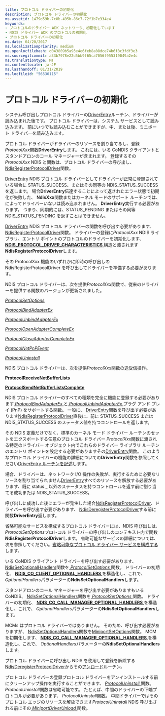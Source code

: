 ```yaml
---
title: プロトコル ドライバーの初期化
description: プロトコル ドライバーの初期化
ms.assetid: 1479d59b-7c8b-495b-86c7-72f1b7e334e4
keywords:
- プロトコルのドライバー WDK ネットワーク、初期化しています
- NDIS ドライバー WDK のプロトコルの初期化
- プロトコル ドライバーの初期化
ms.date: 04/20/2017
ms.localizationpriority: medium
ms.openlocfilehash: d043809b5a93e4e6feb8a08dce74b6f8c3fdf3e3
ms.sourcegitcommit: a33b7978e22d5bb9f65ca7056f955319049a2e4c
ms.translationtype: MT
ms.contentlocale: ja-JP
ms.lasthandoff: 01/31/2019
ms.locfileid: "56530115"
---
```

# <a name="initializing-a-protocol-driver"></a>プロトコル ドライバーの初期化




システム呼び出しプロトコル ドライバーの[DriverEntry](https://msdn.microsoft.com/library/windows/hardware/ff544113)ルーチン、ドライバーが読み込まれた後です。 プロトコル ドライバーは、システム サービスとして読み込みます。 前にいつでも読み込むことができますが、中、または後、ミニポート ドライバーを読み込みます。

プロトコル ドライバーがドライバーのリソースを割り当てるし、登録*ProtocolXxx*関数**DriverEntry**します。 これには、いる CoNDIS クライアントとスタンドアロンのコール マネージャーが含まれます。 登録するその*ProtocolXxx* NDIS と関数は、プロトコル ドライバーの呼び出し、 [NdisRegisterProtocolDriver](https://msdn.microsoft.com/library/windows/hardware/ff564520)関数。

[DriverEntry](https://msdn.microsoft.com/library/windows/hardware/ff544113) NDIS プロトコル ドライバーとしてドライバーが正常に登録されている場合に STATUS_SUCCESS、またはその同等の NDIS_STATUS_SUCCESS を返します。 場合**DriverEntry**伝達することによって返されたエラー状態で初期化が失敗した、 **NdisXxx**関数またはカーネル モードのサポート ルーチンでは、によってドライバーいないは読み込まれません。 **DriverEntry**実行する必要があります。 つまり、同期的には、STATUS_PENDING またはその同等 NDIS_STATUS_PENDING を返すことはできません。

[DriverEntry](https://msdn.microsoft.com/library/windows/hardware/ff544113) NDIS プロトコル ドライバーの関数を呼び出す必要があります、 [NdisRegisterProtocolDriver](https://msdn.microsoft.com/library/windows/hardware/ff564520)関数。 ドライバーの登録に*ProtocolXxx* NDIS ライブラリ、エントリ ポイントのプロトコルのドライバーを初期化します、 [ **NDIS_PROTOCOL_DRIVER_CHARACTERISTICS** ](https://msdn.microsoft.com/library/windows/hardware/ff566825)構造と渡されます**NdisRegisterProtocolDriver**します。

その ProtocolXxx 機能のいずれかに即時の呼び出しの NdisRegisterProtocolDriver を呼び出してドライバーを準備する必要があります。

NDIS プロトコル ドライバーは、次を提供*ProtocolXxx*関数で、従来のドライバーを提供する関数のバージョンが更新されました。

[*ProtocolSetOptions*](https://msdn.microsoft.com/library/windows/hardware/ff570269)

[*ProtocolBindAdapterEx*](https://msdn.microsoft.com/library/windows/hardware/ff570220)

[*ProtocolUnbindAdapterEx*](https://msdn.microsoft.com/library/windows/hardware/ff570278)

[*ProtocolOpenAdapterCompleteEx*](https://msdn.microsoft.com/library/windows/hardware/ff570265)

[*ProtocolCloseAdapterCompleteEx*](https://msdn.microsoft.com/library/windows/hardware/ff570236)

[*ProtocolNetPnPEvent*](https://msdn.microsoft.com/library/windows/hardware/ff570263)

[*ProtocolUninstall*](https://msdn.microsoft.com/library/windows/hardware/ff570279)

NDIS プロトコル ドライバーは、次を提供*ProtocolXxx*関数の送受信操作。

[**ProtocolReceiveNetBufferLists**](https://msdn.microsoft.com/library/windows/hardware/ff570267)

[**ProtocolSendNetBufferListsComplete**](https://msdn.microsoft.com/library/windows/hardware/ff570268)

NDIS プロトコル ドライバーのすべての種類を完全に機能に登録する必要があります[ *ProtocolBindAdapterEx* ](https://msdn.microsoft.com/library/windows/hardware/ff570220)と[ *ProtocolUnbindAdapterEx* ](https://msdn.microsoft.com/library/windows/hardware/ff570278)プラグ アンド プレイ (PnP) をサポートする関数。 一般に、 [DriverEntry](https://msdn.microsoft.com/library/windows/hardware/ff544113)関数を呼び出す必要があります[NdisRegisterProtocolDriver](https://msdn.microsoft.com/library/windows/hardware/ff564520)直後に、前に STATUS_SUCCESS または NDIS_STATUS_SUCCESS のステータス値を持つコントロールを返します。

その NDIS 定義だけでなく、標準のカーネル モード ドライバー ルーチンのセットをエクスポートする任意のプロトコル ドライバー *ProtocolXxx*関数に渡される特定のドライバー オブジェクト内でこれらのドライバー ライブラリ ルーチンのエントリ ポイントを設定する必要がありますその[DriverEntry](https://msdn.microsoft.com/library/windows/hardware/ff544113)関数。 このようなプロトコル ドライバーの機能の詳細についての**DriverEntry**関数を参照してください[DriverEntry ルーチンを記述](../kernel/writing-a-driverentry-routine.md)します。

場合、ドライバーは、ネットワーク I/O 操作の失敗が、実行するために必要なリソースを割り当てられません[DriverEntry](https://msdn.microsoft.com/library/windows/hardware/ff544113)すべてのリソースを解放する必要があります、既に status _ 以外のステータスを持つコントロールを返す前に割り当てる成功または NDIS_STATUS_SUCCESS。

呼び出しに成功した後にエラーが発生した場合[NdisRegisterProtocolDriver](https://msdn.microsoft.com/library/windows/hardware/ff564520)、ドライバーを呼び出す必要があります、 [NdisDeregisterProtocolDriver](https://msdn.microsoft.com/library/windows/hardware/ff561743)する前に関数**DriverEntry**返します。

省略可能なサービスを構成するプロトコル ドライバーには、NDIS 呼び出しは、 *ProtocolSetOptions*プロトコル ドライバーの呼び出しのコンテキスト内で関数**NdisRegisterProtocolDriver**します。 省略可能なサービスの詳細については、次を参照してください。[省略可能なプロトコル ドライバー サービスを構成する](configuring-optional-protocol-driver-services.md)します。

いる CoNDIS クライアント ドライバーを呼び出す必要があります、 [NdisSetOptionalHandlers](https://msdn.microsoft.com/library/windows/hardware/ff564550)関数を[ *ProtocolSetOptions* ](https://msdn.microsoft.com/library/windows/hardware/ff570269)関数。 ドライバーの初期化、 [ **NDIS_CO_CLIENT_OPTIONAL_HANDLERS** ](https://msdn.microsoft.com/library/windows/hardware/ff564884)を構造化し、これで、 *OptionalHandlers*パラメーターの**NdisSetOptionalHandlers**します。

スタンドアロンのコール マネージャーを呼び出す必要がありますもいる CoNDIS、 [NdisSetOptionalHandlers](https://msdn.microsoft.com/library/windows/hardware/ff564550)関数を[ *ProtocolSetOptions* ](https://msdn.microsoft.com/library/windows/hardware/ff570269)関数。 ドライバーの初期化、 [ **NDIS_CO_CALL_MANAGER_OPTIONAL_HANDLERS** ](https://msdn.microsoft.com/library/windows/hardware/ff564883)を構造化し、これで、 *OptionalHandlers*パラメーターの**NdisSetOptionalHandlers**します。

MCMs はプロトコル ドライバーではありません。 そのため、呼び出す必要がありますが、 [NdisSetOptionalHandlers](https://msdn.microsoft.com/library/windows/hardware/ff564550)関数を[MiniportSetOptions](https://msdn.microsoft.com/library/windows/hardware/ff559443)関数。 MCM を初期化します、 [ **NDIS_CO_CALL_MANAGER_OPTIONAL_HANDLERS** ](https://msdn.microsoft.com/library/windows/hardware/ff564883)を構造化し、これで、 *OptionalHandlers*パラメーターの**NdisSetOptionalHandlers**します。

プロトコル ドライバーに呼び出し NDIS を使用して登録を解除する[NdisDeregisterProtocolDriver](https://msdn.microsoft.com/library/windows/hardware/ff561743)からその[アンロード](https://msdn.microsoft.com/library/windows/hardware/ff564886)ルーチン。

プロトコル ドライバーの登録プロトコル ドライバーをアンインストールする前にクリーンアップ操作を実行することができます、 [ *ProtocolUninstall* ](https://msdn.microsoft.com/library/windows/hardware/ff570279)関数。 *ProtocolUninstall*関数は省略可能です。 たとえば、中間のドライバーの下端プロトコルが必要があります、 *ProtocolUninstall*関数。 中間ドライバーではそのプロトコル エッジのリソースを解放できます*ProtocolUninstall* NDIS 呼び出される前にその[ *MiniportDriverUnload* ](https://msdn.microsoft.com/library/windows/hardware/ff559378)関数。

 

 





